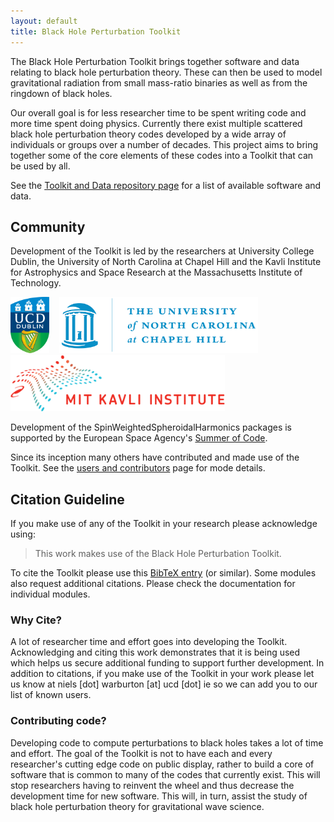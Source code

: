 ```yaml
---
layout: default
title: Black Hole Perturbation Toolkit
---
```


The Black Hole Perturbation Toolkit brings together software and data relating to black hole perturbation theory. These can then be used to model gravitational radiation from small mass-ratio binaries as well as from the ringdown of black holes.

Our overall goal is for less researcher time to be spent writing code and more time spent doing physics. Currently there exist multiple scattered black hole perturbation theory codes developed by a wide array of individuals or groups over a number of decades. This project aims to bring together some of the core elements of these codes into a Toolkit that can be used by all.

See the [Toolkit and Data repository page](toolkit.html) for a list of available software and data.

## Community

Development of the Toolkit is led by the researchers at University College Dublin, the University of North Carolina at Chapel Hill and the Kavli Institute for Astrophysics and Space Research at the Massachusetts Institute of Technology.

<img src="UCDLogo.jpg" height="90px"> &nbsp;&nbsp; <img src="UNC_logo.jpg" height="90px"> &nbsp;&nbsp; <img src="logo-mit-kavli.png" height="90px">

Development of the SpinWeightedSpheroidalHarmonics packages is supported by the European Space Agency's [Summer of Code](https://socis.esa.int/).

Since its inception many others have contributed and made use of the Toolkit. See the [users and contributors](users.html) page for mode details.
## Citation Guideline

If you make use of any of the Toolkit in your research please acknowledge using:

> This work makes use of the Black Hole Perturbation Toolkit.

To cite the Toolkit please use this [BibTeX entry](BHPToolkit.bib) (or similar). Some modules also request additional citations. Please check the documentation for individual modules. 

### Why Cite?

A lot of researcher time and effort goes into developing the Toolkit. Acknowledging and citing this work demonstrates that it is being used which helps us secure additional funding to support further development. In addition to citations, if you make use of the Toolkit in your work please let us know at niels [dot] warburton [at] ucd [dot] ie so we can add you to our list of known users.

### Contributing code?

Developing code to compute perturbations to black holes takes a lot of time and effort. The goal of the Toolkit is not to have each and every researcher's cutting edge code on public display, rather to build a core of software that is common to many of the codes that currently exist. This will stop researchers having to reinvent the wheel and thus decrease the development time for new software. This will, in turn, assist the study of black hole perturbation theory for gravitational wave science.